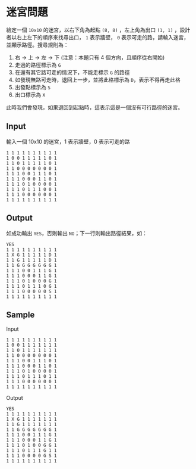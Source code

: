 # 迷宮問題

給定一個 `10x10` 的迷宮，以右下角為起點 `(8, 8)` ，左上角為出口 `(1, 1)` ，設計者以右上左下的順序來找尋出口， `1` 表示牆壁， `0` 表示可走的路，請輸入迷宮，並顯示路徑。搜尋規則為：

1. 右 → 上 → 左 → 下 (注意：本題只有 4 個方向，且順序從右開始)
2. 走過的路徑標示為 `G`
3. 在還有其它路可走的情況下，不能走標示 `G` 的路徑
4. 如發現無路可走時，退回上一步，並將此格標示為 `D`，表示不得再走此格
5. 出發點標示為 `S`
6. 出口標示為 `X`

此時我們會發現，如果退回到起點時，這表示這是一個沒有可行路徑的迷宮。

## Input

輸入一個 10x10 的迷宮，1 表示牆壁，0 表示可走的路

```
1 1 1 1 1 1 1 1 1 1
1 0 0 1 1 1 1 1 0 1
1 1 0 1 1 1 1 1 0 1
1 1 0 0 0 0 0 0 0 1
1 1 1 0 0 1 1 1 0 1
1 1 1 0 0 0 1 1 0 1
1 1 1 0 1 0 0 0 0 1
1 1 1 0 1 1 1 0 0 1
1 1 1 0 0 0 0 0 0 1
1 1 1 1 1 1 1 1 1 1
```

## Output

如成功輸出 `YES`，否則輸出 `NO`；下一行則輸出路徑結果，如：

```
YES
1 1 1 1 1 1 1 1 1 1
1 X G 1 1 1 1 1 D 1
1 1 G 1 1 1 1 1 D 1
1 1 G G G G G G G 1
1 1 1 0 0 1 1 1 G 1
1 1 1 0 0 0 1 1 G 1
1 1 1 0 1 0 0 0 G 1
1 1 1 0 1 1 1 0 G 1
1 1 1 0 0 0 0 0 S 1
1 1 1 1 1 1 1 1 1 1
```

## Sample

Input

```
1 1 1 1 1 1 1 1 1 1
1 0 0 1 1 1 1 1 1 1
1 1 0 1 1 1 1 1 1 1
1 1 0 0 0 0 0 0 0 1
1 1 1 0 0 1 1 1 0 1
1 1 1 0 0 0 1 1 0 1
1 1 1 0 1 0 0 0 0 1
1 1 1 0 1 1 1 0 1 1
1 1 1 0 0 0 0 0 0 1
1 1 1 1 1 1 1 1 1 1

```

Output

```
YES
1 1 1 1 1 1 1 1 1 1
1 X G 1 1 1 1 1 1 1
1 1 G 1 1 1 1 1 1 1
1 1 G G G G G G G 1
1 1 1 0 0 1 1 1 G 1
1 1 1 0 0 0 1 1 G 1
1 1 1 0 1 0 0 G G 1
1 1 1 0 1 1 1 G 1 1
1 1 1 0 0 0 0 G S 1
1 1 1 1 1 1 1 1 1 1
```
